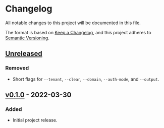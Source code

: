 # Changelog
All notable changes to this project will be documented in this file.

The format is based on [Keep a Changelog](https://keepachangelog.com/en/1.0.0/),
and this project adheres to [Semantic Versioning](https://semver.org/spec/v2.0.0.html).

## [Unreleased]
### Removed
- Short flags for `--tenant`, `--clear`, `--domain`, `--auth-mode`, and `--output`.

## [v0.1.0] - 2022-03-30
### Added
- Initial project release.

[Unreleased]: https://github.com/AzureAD/microsoft-authentication-cli/compare/v0.1.0...HEAD
[v0.1.0]: https://github.com/AzureAD/microsoft-authentication-cli/releases/tag/v0.1.0